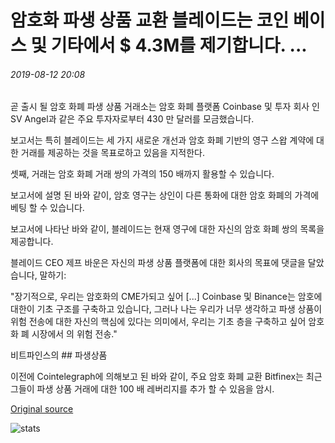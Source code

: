 # 암호화 파생 상품 교환 블레이드는 코인 베이스 및 기타에서 $ 4.3M를 제기합니다. ...

###### 2019-08-12 20:08

곧 출시 될 암호 화폐 파생 상품 거래소는 암호 화폐 플랫폼 Coinbase 및 투자 회사 인 SV Angel과 같은 주요 투자자로부터 430 만 달러를 모금했습니다.

보고서는 특히 블레이드는 세 가지 새로운 개선과 암호 화폐 기반의 영구 스왑 계약에 대한 거래를 제공하는 것을 목표로하고 있음을 지적한다.

셋째, 거래는 암호 화폐 거래 쌍의 가격의 150 배까지 활용할 수 있습니다.

보고서에 설명 된 바와 같이, 암호 영구는 상인이 다른 통화에 대한 암호 화폐의 가격에 베팅 할 수 있습니다.

보고서에 나타난 바와 같이, 블레이드는 현재 영구에 대한 자신의 암호 화폐 쌍의 목록을 제공합니다.

블레이드 CEO 제프 바운은 자신의 파생 상품 플랫폼에 대한 회사의 목표에 댓글을 달았습니다, 말하기:

"장기적으로, 우리는 암호화의 CME가되고 싶어 \[...\] Coinbase 및 Binance는 암호에 대한이 기초 구조를 구축하고 있습니다, 그러나 나는 우리가 너무 생각하고 파생 상품이 위험 전송에 대한 자신의 핵심에 있다는 의미에서, 우리는 기초 층을 구축하고 싶어 암호화 폐 시장에서 의 위험 전송."

비트파인스의 ## 파생상품

이전에 Cointelegraph에 의해보고 된 바와 같이, 주요 암호 화폐 교환 Bitfinex는 최근 그들이 파생 상품 거래에 대한 100 배 레버리지를 추가 할 수 있음을 암시.

[Original source](https://cointelegraph.com/news/crypto-derivatives-exchange-blade-raises-43m-from-coinbase-and-others)

![stats](https://c.statcounter.com/11760860/0/a89fa40b/1/ "stats")
